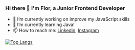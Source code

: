 ### Hi there 👋 I'm Flor, a Junior Frontend Developer
- 🔭 I’m currently working on improve my JavaScript skills
- 🌱 I’m currently learning Java!
- 📫 How to reach me: [Linkedin](https://www.linkedin.com/in/florencia-quinteros/), [Instagram](https://www.instagram.com/fl0rencx/?hl=es-la)

[![Top Langs](https://github-readme-stats.vercel.app/api/top-langs/?username=fl0rchus)](https://github.com/anuraghazra/github-readme-stats)
